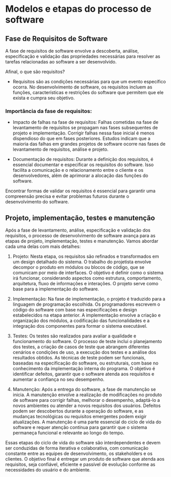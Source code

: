 # Modelos e etapas do processo de software

## Fase de Requisitos de Software

A fase de requisitos de software envolve a descoberta, análise, especificação e validação das propriedades necessárias para resolver as tarefas relacionadas ao software a ser desenvolvido.

Afinal, o que são requisitos?
- Requisitos são as condições necessárias para que um evento específico ocorra. No desenvolvimento de software, os requisitos incluem as funções, características e restrições do software que permitem que ele exista e cumpra seu objetivo.

### Importância da fase de requisitos:

- Impacto de falhas na fase de requisitos: Falhas cometidas na fase de levantamento de requisitos se propagam nas fases subsequentes de projeto e implementação. Corrigir falhas nessa fase inicial é menos dispendioso do que em fases posteriores. Estudos indicam que a maioria das falhas em grandes projetos de software ocorre nas fases de levantamento de requisitos, análise e projeto.

- Documentação de requisitos: Durante a definição dos requisitos, é essencial documentar e especificar os requisitos do software. Isso facilita a comunicação e o relacionamento entre o cliente e os desenvolvedores, além de aprimorar a alocação das funções do software.

Encontrar formas de validar os requisitos é essencial para garantir uma compreensão precisa e evitar problemas futuros durante o desenvolvimento do software.

## Projeto, implementação, testes e manutenção

Após a fase de levantamento, análise, especificação e validação dos requisitos, o processo de desenvolvimento de software avança para as etapas de projeto, implementação, testes e manutenção. Vamos abordar cada uma delas com mais detalhes:

1. Projeto:
Nesta etapa, os requisitos são refinados e transformados em um design detalhado do sistema. O trabalho do projetista envolve decompor o produto em módulos ou blocos de código, que se comunicam por meio de interfaces. O objetivo é definir como o sistema irá funcionar, considerando aspectos como estrutura, comportamento, arquitetura, fluxo de informações e interações. O projeto serve como base para a implementação do software.

2. Implementação:
Na fase de implementação, o projeto é traduzido para a linguagem de programação escolhida. Os programadores escrevem o código do software com base nas especificações e design estabelecidos na etapa anterior. A implementação envolve a criação e organização dos módulos, a codificação das funcionalidades e a integração dos componentes para formar o sistema executável.

3. Testes:
Os testes são realizados para avaliar a qualidade e funcionamento do software. O processo de teste inclui o planejamento dos testes, a criação de casos de teste que abrangem diferentes cenários e condições de uso, a execução dos testes e a análise dos resultados obtidos. As técnicas de teste podem ser funcionais, baseadas na especificação do software, ou estruturais, com base no conhecimento da implementação interna do programa. O objetivo é identificar defeitos, garantir que o software atenda aos requisitos e aumentar a confiança no seu desempenho.

4. Manutenção:
Após a entrega do software, a fase de manutenção se inicia. A manutenção envolve a realização de modificações no produto de software para corrigir falhas, melhorar o desempenho, adaptá-lo a novos ambientes ou atender a novos requisitos dos usuários. Defeitos podem ser descobertos durante a operação do software, e as mudanças tecnológicas ou requisitos emergentes podem exigir atualizações. A manutenção é uma parte essencial do ciclo de vida do software e requer atenção contínua para garantir que o sistema permaneça funcional e relevante ao longo do tempo.

Essas etapas do ciclo de vida do software são interdependentes e devem ser conduzidas de forma iterativa e colaborativa, com comunicação constante entre as equipes de desenvolvimento, os stakeholders e os clientes. O objetivo final é entregar um produto de software que atenda aos requisitos, seja confiável, eficiente e passível de evolução conforme as necessidades do usuário e do ambiente.
